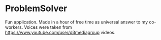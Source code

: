 # ProblemSolver
Fun application. Made in a hour of free time as universal answer to my co-workers.
Voices were taken from https://www.youtube.com/user/d3mediagroup videos.

